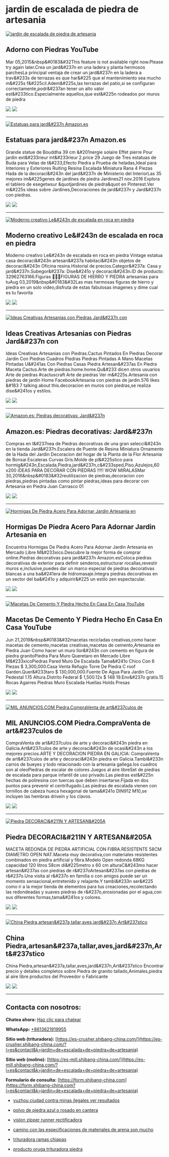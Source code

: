 # jardin de escalada de piedra de artesania

<a href="https://swt.shibang-china.com/?l=es&img&k=jardin+de+escalada+de+piedra+de+artesania" target="_blank">![jardin de escalada de piedra de artesania](http://static.shibang-china.com/all-800x300/1482.jpg)</a>

## Adorno con Piedras YouTube
Mar 05,2015&nbsp&#0183&#32This feature is not available right now.Please try again later.Crea un jard&#237n en una ladera y planta hermosos parchesLa principal ventaja de crear un jard&#237n en la ladera a trav&#233s de terrazas es que har&#225 que el mantenimiento sea mucho m&#225s f&#225cil.Adem&#225s,las terrazas del patio,si se configuran correctamente,podr&#237an tener un alto valor est&#233tico.Especialmente aquellos,que est&#225n rodeados por muros de piedra


<a href="https://whatsapp.shibangsoft.com/WhatsApp.php" target="_blank" title="WhatsApp">![](http://static.shibang-china.com/icon/whatsapp.png)</a> <a href="https://swt.shibang-china.com/?l=es&icon&k=jardin+de+escalada+de+piedra+de+artesania" target="_blank">![](http://static.shibang-china.com/icon/chat-es.png)</a>

---

<a href="https://swt.shibang-china.com/?l=es&img&k=jardin+de+escalada+de+piedra+de+artesania" target="_blank">![Estatuas para jard&#237n Amazon.es](http://static.shibang-china.com/all-800x300/644.jpg)</a>

## Estatuas para jard&#237n Amazon.es
Grande statue de Bouddha 39 cm &#201nergie solaire Effet pierre Pour jardin ext&#233rieur int&#233rieur 2.price 29 Juego de Tres estatuas de Buda para Velas de t&#233,Efecto Piedra a Prueba de heladas,Ideal para Interiores y Exteriores Ruiting Resina Escalada Miniatura Rana 4 Piezas Hada de la decoraci&#243n del jard&#237n de Ministerio del InteriorLas 35 mejores im&#225genes de jardines de piedra Jardines21 nov.2016 Explora el tablero de esegetwsur &quotjardines de piedra&quot en Pinterest.Ver m&#225s ideas sobre Jardines,Decoraciones de jard&#237n y Jard&#237n con piedras.


<a href="https://whatsapp.shibangsoft.com/WhatsApp.php" target="_blank" title="WhatsApp">![](http://static.shibang-china.com/icon/whatsapp.png)</a> <a href="https://swt.shibang-china.com/?l=es&icon&k=jardin+de+escalada+de+piedra+de+artesania" target="_blank">![](http://static.shibang-china.com/icon/chat-es.png)</a>

---

<a href="https://swt.shibang-china.com/?l=es&img&k=jardin+de+escalada+de+piedra+de+artesania" target="_blank">![Moderno creativo Le&#243n de escalada en roca en piedra](http://static.shibang-china.com/all-800x300/1038.jpg)</a>

## Moderno creativo Le&#243n de escalada en roca en piedra
Moderno creativo Le&#243n de escalada en roca en piedra Vintage estatua casa decoraci&#243n artesan&#237a habitaci&#243n objetos de decoraci&#243n Oficina resina.Historial de precios.Categor&#237a: Casa y jard&#237n.Subegor&#237a: Dise&#241o y decoraci&#243n.ID de producto: 32962763166.Figuras 🦓🦊🐏FIGURAS DE HIERRO Y PIEDRA artesanias para tuAug 03,2019&nbsp&#0183&#32Las mas hermosas figuras de hierro y piedra en un solo video,disfruta de estas fabulosas imagenes y dime cual es tu favorita


<a href="https://whatsapp.shibangsoft.com/WhatsApp.php" target="_blank" title="WhatsApp">![](http://static.shibang-china.com/icon/whatsapp.png)</a> <a href="https://swt.shibang-china.com/?l=es&icon&k=jardin+de+escalada+de+piedra+de+artesania" target="_blank">![](http://static.shibang-china.com/icon/chat-es.png)</a>

---

<a href="https://swt.shibang-china.com/?l=es&img&k=jardin+de+escalada+de+piedra+de+artesania" target="_blank">![Ideas Creativas Artesanias con Piedras Jard&#237n con](http://static.shibang-china.com/all-800x300/17.jpg)</a>

## Ideas Creativas Artesanias con Piedras Jard&#237n con
Ideas Creativas Artesanias con Piedras.Cactus Pintados En Piedras Decorar Jardin Con Piedras Cuadros Piedras Piedras Pintadas A Mano Macetas Pintadas U&#241as Con Piedras Casas Piedra Artesan&#237as En Piedra Maceta Cactus.Arte de piedras.home.home.Qu&#233 dicen otros usuarios Arte de piedras #cactuscraft Arte de piedras Ver m&#225s.Artesania con piedras de jardin Home FacebookArtesania con piedras de jardin.576 likes &#183 7 talking about this.decoracion en muros con piedras,se realiza dise&#241os y estilos.


<a href="https://whatsapp.shibangsoft.com/WhatsApp.php" target="_blank" title="WhatsApp">![](http://static.shibang-china.com/icon/whatsapp.png)</a> <a href="https://swt.shibang-china.com/?l=es&icon&k=jardin+de+escalada+de+piedra+de+artesania" target="_blank">![](http://static.shibang-china.com/icon/chat-es.png)</a>

---

<a href="https://swt.shibang-china.com/?l=es&img&k=jardin+de+escalada+de+piedra+de+artesania" target="_blank">![Amazon.es: Piedras decorativas: Jard&#237n](http://static.shibang-china.com/all-800x300/540.jpg)</a>

## Amazon.es: Piedras decorativas: Jard&#237n
Compras en l&#237nea de Piedras decorativas de una gran selecci&#243n en la tienda Jard&#237n.Escalera de Puente de Resina Miniatura Ornamento de la Hada del Jardin Decoracion del hogar de la Planta de la Flor Artesania de Bonsai Escaleras Curvas Gris.Molde de pl&#225stico para hormig&#243n,Escalada,Piedra,jard&#237n,c&#233sped,Piso,Azulejos,60 x200 iDEAS PARA DECORAR CON PIEDRAS !!!!! WOW MIRALASMar 30,2016&nbsp&#0183&#32reutilizacion de piedras,decoracion con piedras,piedras pintadas como pintar piedras,ideas para decorar con Artesania en Piedra Juan Carrasco 01


<a href="https://whatsapp.shibangsoft.com/WhatsApp.php" target="_blank" title="WhatsApp">![](http://static.shibang-china.com/icon/whatsapp.png)</a> <a href="https://swt.shibang-china.com/?l=es&icon&k=jardin+de+escalada+de+piedra+de+artesania" target="_blank">![](http://static.shibang-china.com/icon/chat-es.png)</a>

---

<a href="https://swt.shibang-china.com/?l=es&img&k=jardin+de+escalada+de+piedra+de+artesania" target="_blank">![Hormigas De Piedra Acero Para Adornar Jardin Artesania en](http://static.shibang-china.com/all-800x300/167.jpg)</a>

## Hormigas De Piedra Acero Para Adornar Jardin Artesania en
Encuentra Hormigas De Piedra Acero Para Adornar Jardin Artesania en Mercado Libre M&#233xico.Descubre la mejor forma de comprar online.Piedras decorativas para jard&#237n Amazon.esColoca piedras decorativas de exterior para definir senderos,estructurar rocallas,revestir muros e,inclusive,puedes dar un marco especial de piedras decorativas blancas a una ba&#241era de hidromasaje.Integra piedras decorativas en un sector del ba&#241o y adquirir&#225 un estilo zen espectacular.


<a href="https://whatsapp.shibangsoft.com/WhatsApp.php" target="_blank" title="WhatsApp">![](http://static.shibang-china.com/icon/whatsapp.png)</a> <a href="https://swt.shibang-china.com/?l=es&icon&k=jardin+de+escalada+de+piedra+de+artesania" target="_blank">![](http://static.shibang-china.com/icon/chat-es.png)</a>

---

<a href="https://swt.shibang-china.com/?l=es&img&k=jardin+de+escalada+de+piedra+de+artesania" target="_blank">![Macetas De Cemento Y Piedra Hecho En Casa En Casa YouTube](http://static.shibang-china.com/all-800x300/23.jpg)</a>

## Macetas De Cemento Y Piedra Hecho En Casa En Casa YouTube
Jun 21,2019&nbsp&#0183&#32macetas recicladas creativas,como hacer macetas de cemento,macetas creativas,macetas de cemento,Artesania en Piedra Juan Como hacer un muro llor&#243n con cemento en figura de piedra granitoPiedra Para Muro Queretaro en Mercado Libre M&#233xicoPiedras Pared Muro De Escalada Tama&#241o Chico Con 6 Piezas $ 3,300,000.Casa Venta Refugio Torre De Piedra C roof Garden.Quer&#233taro $ 130,000,000.Fuente De Agua Para Jardin Con Pedestal 1.15 Altura.Distrito Federal $ 1,500.12x $ 148 19.Env&#237o gratis.15 Rocas Agarres Piedras Muro Escalada Huellas Holds Presas


<a href="https://whatsapp.shibangsoft.com/WhatsApp.php" target="_blank" title="WhatsApp">![](http://static.shibang-china.com/icon/whatsapp.png)</a> <a href="https://swt.shibang-china.com/?l=es&icon&k=jardin+de+escalada+de+piedra+de+artesania" target="_blank">![](http://static.shibang-china.com/icon/chat-es.png)</a>

---

<a href="https://swt.shibang-china.com/?l=es&img&k=jardin+de+escalada+de+piedra+de+artesania" target="_blank">![MIL ANUNCIOS.COM Piedra.CompraVenta de art&#237culos de](http://static.shibang-china.com/all-800x300/326.jpg)</a>

## MIL ANUNCIOS.COM Piedra.CompraVenta de art&#237culos de
CompraVenta de art&#237culos de arte y decoraci&#243n piedra en Galicia.Art&#237culos de arte y decoraci&#243n de ocasi&#243n a los mejores precios.ARTE Y DECORACION PIEDRA EN GALICIA: CompraVenta de art&#237culos de arte y decoraci&#243n piedra en Galicia.Tambi&#233n carros de bueyes y todo relacionado con la artesania gallega.los cuadros son al oleoPiedras de escalar de colores Juegos al aire libreSet de piedras de escalada para parque infantil de uso privado.Las piedras est&#225n hechas de poliresina con tuercas que deben insertarse.Fijada en dos puntos para prevenir el centrifugado.Las piedras de escalada vienen con tornillos de cabeza hueca hexagonal de tama&#241o DIN912 M10,se incluyen las hembras drivein y los clavos.


<a href="https://whatsapp.shibangsoft.com/WhatsApp.php" target="_blank" title="WhatsApp">![](http://static.shibang-china.com/icon/whatsapp.png)</a> <a href="https://swt.shibang-china.com/?l=es&icon&k=jardin+de+escalada+de+piedra+de+artesania" target="_blank">![](http://static.shibang-china.com/icon/chat-es.png)</a>

---

<a href="https://swt.shibang-china.com/?l=es&img&k=jardin+de+escalada+de+piedra+de+artesania" target="_blank">![Piedra DECORACI&#211N Y ARTESAN&#205A](http://static.shibang-china.com/all-800x300/411.jpg)</a>

## Piedra DECORACI&#211N Y ARTESAN&#205A
MACETA REDONDA DE PIEDRA ARTIFICIAL CON FIBRA.RESISTENTE 58CM DIAMETRO OPEN NAT.Maceta muy decorativa,con materiales resistentes combinados en piedra artificial y fibra.Modelo Open redonda 68KG capacidad 120 litros 58cm di&#225metro x 60 cm alturaC&#243mo hacer artesan&#237as con piedras de r&#237oArtesan&#237as con piedras de r&#237o.Una visita al r&#237o en familia o con amigos puede ser un momento sensacional,entretenido y relajante.Y tambi&#233n ser&#225 como ir a la mejor tienda de elementos para tus creaciones,recolectando las redondeadas y suaves piedras de r&#237o,erosionadas por el agua,con sus diferentes formas,tama&#241os y colores.


<a href="https://whatsapp.shibangsoft.com/WhatsApp.php" target="_blank" title="WhatsApp">![](http://static.shibang-china.com/icon/whatsapp.png)</a> <a href="https://swt.shibang-china.com/?l=es&icon&k=jardin+de+escalada+de+piedra+de+artesania" target="_blank">![](http://static.shibang-china.com/icon/chat-es.png)</a>

---

<a href="https://swt.shibang-china.com/?l=es&img&k=jardin+de+escalada+de+piedra+de+artesania" target="_blank">![China Piedra,artesan&#237a,tallar,aves,jard&#237n,Art&#237stico](http://static.shibang-china.com/all-800x300/799.jpg)</a>

## China Piedra,artesan&#237a,tallar,aves,jard&#237n,Art&#237stico
China Piedra,artesan&#237a,tallar,aves,jard&#237n,Art&#237stico Encontrar precio y detalles completos sobre Piedra de granito tallado,Animales,piedra al aire libre productos del Proveedor o Fabricante

<a href="https://whatsapp.shibangsoft.com/WhatsApp.php" target="_blank" title="WhatsApp">![](http://static.shibang-china.com/icon/whatsapp.png)</a> <a href="https://swt.shibang-china.com/?l=es&icon&k=jardin+de+escalada+de+piedra+de+artesania" target="_blank">![](http://static.shibang-china.com/icon/chat-es.png)</a>

---
## Contacta con nosotros:

**Chatea ahora:** [Haz clic para chatear](https://swt.shibang-china.com?l=es&contact&k=jardin+de+escalada+de+piedra+de+artesania)

**WhatsApp:**  [+8613621919955](https://whatsapp.shibangsoft.com/WhatsApp.php)

**Sitio web (trituradora):** [https://es-crusher.shibang-china.com/](https://es-crusher.shibang-china.com/?l=es&contact&k=jardin+de+escalada+de+piedra+de+artesania)

**Sitio web (molino):** [https://es-mill.shibang-china.com/](https://es-mill.shibang-china.com/?l=es&contact&k=jardin+de+escalada+de+piedra+de+artesania)

**Formulario de consulta:** [https://form.shibang-china.com](https://form.shibang-china.com?l=es&contact&k=jardin+de+escalada+de+piedra+de+artesania)

* [yuzhou ciudad contra minas ilegales ver resultados](../77/yuzhou%20ciudad%20contra%20minas%20ilegales%20ver%20resultados.md)

* [polvo de piedra azul o rosado en cantera](../78/polvo%20de%20piedra%20azul%20o%20rosado%20en%20cantera.md)

* [vislon zipper runner rectificadora](../68/vislon%20zipper%20runner%20rectificadora.md)

* [camino con las especificaciones de materiales de arena son mucho](../74/camino%20con%20las%20especificaciones%20de%20materiales%20de%20arena%20son%20mucho.md)

* [trituradora ramas chiapas](../69/trituradora%20ramas%20chiapas.md)

* [producto oruga trituradora piedra](../72/producto%20oruga%20trituradora%20piedra.md)